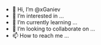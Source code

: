 - 👋 Hi, I’m @xGaniev
- 👀 I’m interested in ...
- 🌱 I’m currently learning ...
- 💞️ I’m looking to collaborate on ...
- 📫 How to reach me ...

<!---
xGaniev/xGaniev is a ✨ special ✨ repository because its `README.md` (this file) appears on your GitHub profile.
You can click the Preview link to take a look at your changes.
--->
